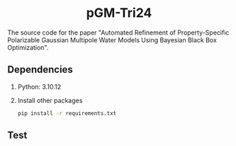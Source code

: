 # <h1 align="center"><strong>pGM-Tri24</strong></h1>

The source code for the paper "Automated Refinement of Property-Specific Polarizable Gaussian Multipole Water Models Using Bayesian Black Box Optimization".

## Dependencies

1. Python: 3.10.12

2. Install other packages
    ```bash
    pip install -r requirements.txt
    ```

## Test

